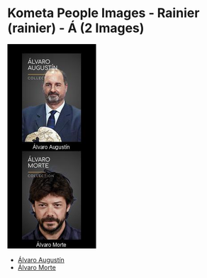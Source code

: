 # Kometa People Images - Rainier (rainier) - Á (2 Images)
![Grid](grid.jpg)

* [Álvaro Augustín](https://raw.githubusercontent.com/Kometa-Team/People-Images-rainier/master/Á/Images/%C3%81lvaro%20August%C3%ADn.jpg)
* [Álvaro Morte](https://raw.githubusercontent.com/Kometa-Team/People-Images-rainier/master/Á/Images/%C3%81lvaro%20Morte.jpg)